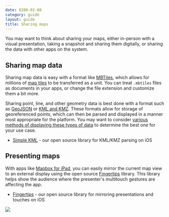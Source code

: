 ```yaml
---
date: 0200-02-08
category: guide
layout: guide
title: Sharing maps
---
```

You may want to think about sharing your maps, either in-person with a visual presentation, taking a snapshot and sharing them digitally, or sharing the data with other apps on the system.

## Sharing map data

Sharing map data is easy with a format like [MBTiles](http://mbtiles.org), which allows for millions of [map tiles]({{site.baseurl}}/mobile/docs/tiles) to be transferred as a unit. You can treat `.mbtiles` files as documents in your apps, or change the file extension and customize them a bit more.

Sharing point, line, and other geometry data is best done with a format such as [GeoJSON](http://geojson.org/) or [KML and KMZ](https://developers.google.com/kml/). These formats allow for storage of georeferenced points, which can then be parsed and displayed in a manner most appropriate for the platform. You may want to consider [various methods of displaying these types of data]({{site.baseurl}}/mobile/docs/data) to determine the best one for your use case.

 * [Simple KML](https://github.com/mapbox/Simple-KML) - our open source library for KML/KMZ parsing on iOS

## Presenting maps

With apps like [Mapbox for iPad]({{site.baseurl}}/ipad), you can easily mirror the current map view to an external display using the open source [Fingertips](http://github.com/developmentseed/fingertips) library. This library helps show the audience where the presenter's multitouch gestures are affecting the app.

 * [Fingertips](http://github.com/developmentseed/fingertips) - our open source library for mirroring presentations and touches on iOS

![](http://farm4.staticflickr.com/3460/5734313608_cb3c1a2c6a.jpg)
